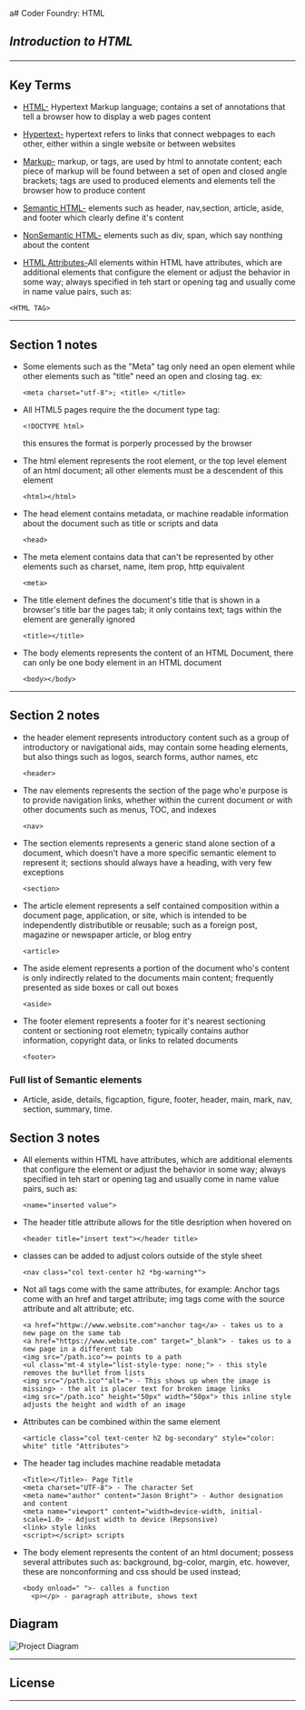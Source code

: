 a# Coder Foundry: HTML
## *Introduction to HTML*<hr>

## Key Terms
- <u>HTML-</u> Hypertext Markup language; contains a set of annotations that tell a browser how to display a web pages content
  
- <u>Hypertext-</u> hypertext refers to links that connect webpages to each other, either within a single website or between websites
  
- <u>Markup-</u> markup, or tags, are used by html to annotate content; each piece of markup will be found between a set of open and closed angle brackets; tags are used to produced elements and elements tell the browser how to produce content
  
- <u>Semantic HTML-</u> elements such as header, nav,section, article, aside, and footer which clearly define it's content 
  
- <u>NonSemantic HTML-</u> elements such as div, span, which say nonthing about the content

- <u>HTML Attributes-</u>All elements within HTML have attributes, which are additional elements that configure the element or adjust the behavior in some way; always specified in teh start or opening tag and usually come in name value pairs, such as:  
```
<HTML TAG>
```
<hr>

## Section 1 notes
- Some elements such as the "Meta" tag only need an open element while other elements such as "title" need an open and closing tag. ex:
  ```
  <meta charset="utf-8">; <title> </title>
  ```


- All HTML5 pages require the the document type tag:
  ```
  <!DOCTYPE html>
  ```
    this ensures the format is porperly processed by the browser


- The html element represents the root element, or the top level element of an html document; all other elements must be a descendent of this element
    ```
    <html></html>
    ```


- The head element contains metadata, or machine readable information about the document such as title or scripts and data
    ```
    <head>
    ```


- The meta element contains data that can't be represented by other elements such as charset, name, item prop, http equivalent
    ```
    <meta>
    ```

- The title element defines the document's title that is shown in a browser's title bar the pages tab; it only contains text; tags within the element are generally ignored
    ```
    <title></title>
    ```


- The body elements represents the content of an HTML Document, there can only be one body element in an HTML document
  ```
  <body></body>
  ```
<hr>

## Section 2 notes

- the header element represents introductory content such as a group of introductory or navigational aids, may contain some heading elements, but also things such as logos, search forms, author names, etc
    ```
    <header>
    ```


- The nav elements represents the section of the page who'e purpose is to provide navigation links, whether within the current document or with other documents such as menus, TOC, and indexes
  ```
  <nav>
  ```


- The section elements represents a generic stand alone section of a document, which doesn't have a more specific semantic element to represent it; sections should always have a heading, with very few exceptions
  ```
  <section>
  ```
  

- The article element represents a self contained composition within a document page, application, or site, which is intended to be independently distributible or reusable; such as a foreign post, magazine or newspaper article, or blog entry
  ```
  <article>
  ```

- The aside element represents a portion of the document who's content is only indirectly related to the documents main content; frequently presented as side boxes or call out boxes
  ```
  <aside>
  ```


- The footer element represents a footer for it's nearest sectioning content or sectioning root elemetn; typically contains author information, copyright data, or links to related documents
  ```
  <footer>
  ```


### Full list of Semantic elements

- Article, aside, details, figcaption, figure, footer, header, main, mark, nav, section, summary, time.
  
## Section 3 notes

- All elements within HTML have attributes, which are additional elements that configure the element or adjust the behavior in some way; always specified in teh start or opening tag and usually come in name value pairs, such as:  
    ```
    <name="inserted value">
    ```


- The header title attribute allows for the title desription when hovered on
  ```
  <header title="insert text"></header title>
  ```


- classes can be added to adjust colors outside of the style sheet
  ```
  <nav class="col text-center h2 *bg-warning*">
  ```
  

- Not all tags come with the same attributes, for example: Anchor tags come with an href and target attribute; img tags come with the source attribute and alt attribute; etc. 
  ```
  <a href="httpw://www.website.com">anchor tag</a> - takes us to a new page on the same tab
  <a href="https://www.website.com" target="_blank"> - takes us to a new page in a different tab
  <img src="/path.ico">= points to a path
  <ul class="mt-4 style="list-style-type: none;"> - this style removes the bu*llet from lists
  <img src="/path.ico""alt="> - This shows up when the image is missing> - the alt is placer text for broken image links
  <img src="/path.ico" height="50px" width="50px"> this inline style adjusts the height and width of an image
  ```

- Attributes can be combined within the same element
  ```
  <article class="col text-center h2 bg-secondary" style="color: white" title "Attributes">
  ```


- The header tag includes machine readable metadata
  ```
  <Title></Title>- Page Title
  <meta charset="UTF-8"> - The character Set
  <meta name="author" content="Jason Bright"> - Author designation and content
  <meta name="viewport" content="width=device-width, initial-scale=1.0> - Adjust width to device (Repsonsive)
  <link> style links
  <script></script> scripts
  ```


- The body element represents the content of an html document; possess several attributes such as: background, bg-color, margin, etc. however, these are nonconforming and css should be used instead;
  ```
  <body onload=" ">- calles a function
    <p></p> - paragraph attribute, shows text
  ```

## Diagram 
![Project Diagram](diagrams/CRPDiagram.png)<hr>



## License
<hr>
